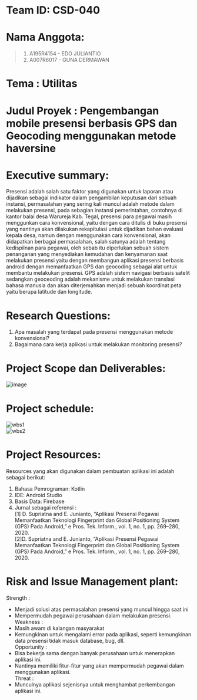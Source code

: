 # Team ID: CSD-040  
# Nama Anggota:
> 1.	A195R4154 - EDO JULIANTIO
> 2.	A007R6017 - GUNA DERMAWAN
# Tema		: Utilitas
# Judul Proyek	: Pengembangan mobile presensi berbasis GPS dan Geocoding menggunakan metode haversine
# Executive summary: 
Presensi adalah salah satu faktor yang digunakan untuk laporan atau dijadikan sebagai indikator dalam pengambilan keputusan dari sebuah instansi, permasalahan yang sering kali muncul adalah metode dalam melakukan presensi, pada sebagian instansi pemerintahan, contohnya di kantor balai desa Warureja Kab. Tegal, presensi para pegawai masih menggunkan cara konvensional, yaitu dengan cara ditulis di buku presensi yang nantinya akan dilakukan rekapitulasi untuk dijadikan bahan evaluasi kepala desa, namun dengan menggunakan cara konvensional, akan didapatkan berbagai permasalahan, salah satunya adalah tentang kedispilnan para pegawai, oleh sebab itu diperlukan sebuah sistem penanganan yang menyediakan kemudahan dan kenyamanan saat melakukan presensi yaitu dengan membangun aplikasi presensi berbasis android dengan memanfaatkan GPS dan geocoding sebagai alat untuk membantu melakukan presensi. GPS adalah sistem navigasi berbasis satelit sedangkan geoceoding adalah mekanisme untuk melakukan translasi bahasa manusia dan akan diterjemahkan menjadi sebuah koordinat peta yaitu berupa latitude dan longitude.
# Research Questions:
1.	Apa masalah yang terdapat pada presensi menggunakan metode konvensional?
2.	Bagaimana cara kerja aplikasi untuk melakukan monitoring presensi?

# Project Scope dan Deliverables:
![image](https://user-images.githubusercontent.com/53375007/142345690-d425ca6d-f4ce-49d8-8f6b-d82c164eb6ad.png)
# Project schedule:
![wbs1](https://user-images.githubusercontent.com/53375007/142764393-69848376-1fe2-4ae1-8417-2da0fffc0c96.png)  
![wbs2](https://user-images.githubusercontent.com/53375007/142764394-268420d7-6894-4704-85f0-3f132c40c085.png)

# Project Resources:
Resources yang akan digunakan dalam pembuatan aplikasi ini adalah sebagai berikut:
1.	Bahasa Pemrograman: Kotlin 
2.	IDE: Android Studio
3.	Basis Data: Firebase
4.	Jurnal sebagai referensi :  
	[1]	D. Supriatna and E. Junianto, “Aplikasi Presensi Pegawai Memanfaatkan Teknologi Fingerprint dan Global Positioning System (GPS) Pada Android,” e Pros. Tek. Inform., vol. 1, no. 1, pp. 269–280, 2020.  
[2]D. Supriatna and E. Junianto, “Aplikasi Presensi Pegawai Memanfaatkan Teknologi Fingerprint dan Global Positioning System (GPS) Pada Android,” e Pros. Tek. Inform., vol. 1, no. 1, pp. 269–280, 2020.
# Risk and Issue Management plant:
Strength :   
-	Menjadi solusi atas permasalahan presensi yang muncul hingga saat ini  
-	Mempermudah pegawai perusahaan dalam melakukan presensi.  
Weakness :  
-	Masih awam di kalangan masyarakat  
-	Kemungkinan untuk mengalami error pada aplikasi, seperti kemungkinan data presensi tidak masuk database, bug, dll.  
Opportunity :  
-	Bisa bekerja sama dengan banyak perusahaan untuk menerapkan aplikasi ini.  
-	Nantinya memiliki fitur-fitur yang akan mempermudah pegawai dalam menggunakan aplikasi.  
Threat :    
-	Munculnya aplikasi sejenisnya untuk menghambat perkembangan aplikasi ini.  









